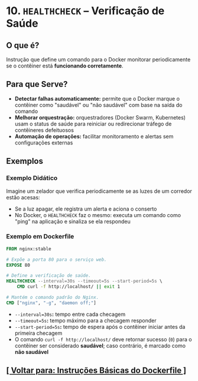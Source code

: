 # 10. `HEALTHCHECK` – Verificação de Saúde

## O que é?

Instrução que define um comando para o Docker monitorar periodicamente se o contêiner está **funcionando corretamente**.

## Para que Serve?

- **Detectar falhas automaticamente:** permite que o Docker marque o contêiner como "saudável" ou "não saudável" com base na saída do comando
- **Melhorar orquestração:** orquestradores (Docker Swarm, Kubernetes) usam o status de saúde para reiniciar ou redirecionar tráfego de contêineres defeituosos
- **Automação de operações:** facilitar monitoramento e alertas sem configurações externas

## Exemplos

### Exemplo Didático

Imagine um zelador que verifica periodicamente se as luzes de um corredor estão acesas:

- Se a luz apagar, ele registra um alerta e aciona o conserto
- No Docker, o `HEALTHCHECK` faz o mesmo: executa um comando como "ping" na aplicação e sinaliza se ela respondeu

### Exemplo em Dockerfile

```dockerfile
FROM nginx:stable

# Expõe a porta 80 para o serviço web.
EXPOSE 80

# Define a verificação de saúde.
HEALTHCHECK --interval=30s --timeout=5s --start-period=5s \
    CMD curl -f http://localhost/ || exit 1

# Mantém o comando padrão do Nginx.
CMD ["nginx", "-g", "daemon off;"]
```

- `--interval=30s`**:** tempo entre cada checagem
- `--timeout=5s`**:** tempo máximo para a checagem responder
- `--start-period=5s`**:** tempo de espera após o contêiner iniciar antes da primeira checagem
- O comando `curl -f http://localhost/` deve retornar sucesso (`0`) para o contêiner ser considerado **saudável**; caso contrário, é marcado como **não saudável**

## [[ Voltar para: Instruções Básicas do Dockerfile ]](./instrucoes-basicas-dockerfile.md#healthcheck)